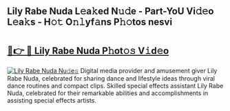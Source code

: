 ## Lily Rabe Nuda L𝚎a𝚔ed N𝚞𝚍e - Part-YoU Vi𝚍𝚎o L𝚎a𝚔s - H𝚘𝚝 O𝚗𝚕yf𝚊ns P𝚑𝚘tos nesvi

# <h2><a href="http://kf2h1j.oniu.top/?m=Lily+Rabe+Nuda">🔗👉 🔴 Lily Rabe Nuda P𝚑ot𝚘𝚜 V𝚒d𝚎o</a></h2>

[![Lily Rabe Nuda Nu𝚍e𝚜](https://i.imgur.com/0qMVB7G.gif)](http://kf2h1j.oniu.top/?m=Lily+Rabe+Nuda)
Digital media provider and amusement giver Lily Rabe Nuda, celebrated for sharing dance and lifestyle ideas through viral dance routines and compact clips. Skilled special effects assistant Lily Rabe Nuda, celebrated for their remarkable abilities and accomplishments in assisting special effects artists.  
